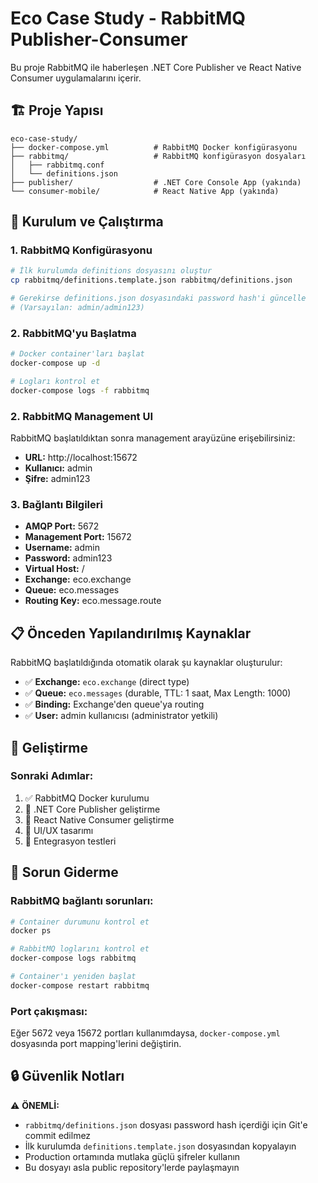 # Eco Case Study - RabbitMQ Publisher-Consumer

Bu proje RabbitMQ ile haberleşen .NET Core Publisher ve React Native Consumer uygulamalarını içerir.

## 🏗️ Proje Yapısı

```
eco-case-study/
├── docker-compose.yml          # RabbitMQ Docker konfigürasyonu
├── rabbitmq/                   # RabbitMQ konfigürasyon dosyaları
│   ├── rabbitmq.conf
│   └── definitions.json
├── publisher/                  # .NET Core Console App (yakında)
└── consumer-mobile/            # React Native App (yakında)
```

## 🚀 Kurulum ve Çalıştırma

### 1. RabbitMQ Konfigürasyonu

```bash
# İlk kurulumda definitions dosyasını oluştur
cp rabbitmq/definitions.template.json rabbitmq/definitions.json

# Gerekirse definitions.json dosyasındaki password hash'i güncelle
# (Varsayılan: admin/admin123)
```

### 2. RabbitMQ'yu Başlatma

```bash
# Docker container'ları başlat
docker-compose up -d

# Logları kontrol et
docker-compose logs -f rabbitmq
```

### 2. RabbitMQ Management UI

RabbitMQ başlatıldıktan sonra management arayüzüne erişebilirsiniz:

- **URL:** http://localhost:15672
- **Kullanıcı:** admin
- **Şifre:** admin123

### 3. Bağlantı Bilgileri

- **AMQP Port:** 5672
- **Management Port:** 15672
- **Username:** admin
- **Password:** admin123
- **Virtual Host:** /
- **Exchange:** eco.exchange
- **Queue:** eco.messages
- **Routing Key:** eco.message.route

## 📋 Önceden Yapılandırılmış Kaynaklar

RabbitMQ başlatıldığında otomatik olarak şu kaynaklar oluşturulur:

- ✅ **Exchange:** `eco.exchange` (direct type)
- ✅ **Queue:** `eco.messages` (durable, TTL: 1 saat, Max Length: 1000)
- ✅ **Binding:** Exchange'den queue'ya routing
- ✅ **User:** admin kullanıcısı (administrator yetkili)

## 🔧 Geliştirme

### Sonraki Adımlar:
1. ✅ RabbitMQ Docker kurulumu
2. 🔄 .NET Core Publisher geliştirme
3. 🔄 React Native Consumer geliştirme
4. 🔄 UI/UX tasarımı
5. 🔄 Entegrasyon testleri

## 🐛 Sorun Giderme

### RabbitMQ bağlantı sorunları:
```bash
# Container durumunu kontrol et
docker ps

# RabbitMQ loglarını kontrol et
docker-compose logs rabbitmq

# Container'ı yeniden başlat
docker-compose restart rabbitmq
```

### Port çakışması:
Eğer 5672 veya 15672 portları kullanımdaysa, `docker-compose.yml` dosyasında port mapping'lerini değiştirin.

## 🔒 Güvenlik Notları

⚠️ **ÖNEMLİ:** 
- `rabbitmq/definitions.json` dosyası password hash içerdiği için Git'e commit edilmez
- İlk kurulumda `definitions.template.json` dosyasından kopyalayın
- Production ortamında mutlaka güçlü şifreler kullanın
- Bu dosyayı asla public repository'lerde paylaşmayın

